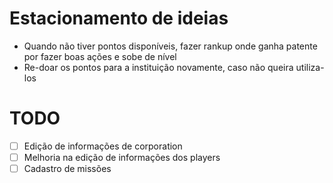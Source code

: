 # Estacionamento de ideias
 - Quando não tiver pontos disponíveis, fazer rankup onde ganha patente por fazer boas ações e sobe de nível
 - Re-doar os pontos para a instituição novamente, caso não queira utiliza-los

# TODO 
- [ ] Edição de informações de corporation
- [ ] Melhoria na edição de informações dos players
- [ ] Cadastro de missões